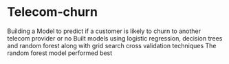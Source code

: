 # Telecom-churn
Building a Model to predict if a customer is likely to churn to another telecom provider or no
Built models using logistic regression, decision trees and random forest along with grid search cross validation techniques
The random forest model performed best
